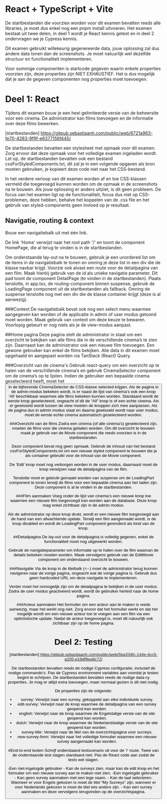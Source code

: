 # React + TypeScript + Vite

De startbestanden die voorzien worden voor dit examen bevatten reeds alle libraries, je moet dus enkel nog een pnpm install uitvoeren.
Het examen bestaat uit twee delen, in deel 1 wordt je React kennis getest en in deel 2 ondervragen we je Cypress kennis.

Dit examen gebruikt willekeurig gegenereerde data, jouw oplossing zal dus andere data tonen dan de screenshots.
Je moet natuurlijk wel dezelfde structuur en functionaliteit implementeren.

Voor sommige componenten is startcode gegeven waarin enkele properties voorzien zijn, deze properties zijn NIET EXHAUSTIEF.
Het is dus mogelijk dat je aan de gegeven componenten nog properties moet toevoegen.

# Deel 1: React

Tijdens dit examen bouw je een heel gelimiteerde versie van de beheersite voor een cinema.
De administrator kan films toevoegen en de informatie over deze films bewerken.

[startbestanden] https://gitpub.sebastiaanh.com/public/web/6721a963-fe70-4283-9f9f-e6377156f445/

De startbestanden bevatten een stylesheet met opmaak voor dit examen.
Zorg ervoor dat deze opmaak voor het volledige examen ingeladen wordt.
Let op, de startbestanden bevatten ook een bestand cssForStyledComponents.txt, dit zal je in een volgende opgaven als bron moeten gebruiken, je kopieert deze code niet naar het CSS-bestand.

In het verdere verloop van dit examen worden af en toe CSS-klassen vermeld die toegevoegd kunnen worden om de opmaak in de screenshots na te bouwen.
Als jouw oplossing er anders uitziet, is dit geen probleem.
De focus van het examen ligt op de functionaliteit, focus dus niet op CSS-problemen, deze hebben, behalve het koppelen van de .css file en het gebruik van styled-components geen invloed op je resultaat.

## Navigatie, routing & context
Bouw een navigatiebalk uit met één link.

De link 'Home' verwijst naar het root path '/' en toont de component HomePage, die al terug te vinden is in de startbestanden.

Om onderstaande lay-out na te bouwen, gebruik je een unordered list om de items in de navigatiebalk te tonen en omring je deze list in een div die de klasse navbar krijgt.
Voorzie ook alvast een route voor de detailpagina van een film. Maak hierbij gebruik van de id als unieke navigatie parameter.
Dit pad toont de component DetailPage (te vinden in de startbestanden).
Plaats tenslotte, in app.tsx, de routing-component binnen suspense, gebruik de LoadingPage component uit de startbestanden als fallback.
Omring de suspense tenslotte nog met een div die de klasse container krijgt (deze is al aanwezig).

###Context
De navigatiebalk bevat ook nog een select menu waarmee aangegeven kan worden of de applicatie in admin of user modus getoond moet worden.
Maak gebruik van context om deze keuze te bewaren. Voorlopig gebeurt er nog niets als je de view-modus aanpast.

##Home pagina
Deze pagina stelt de administrator in staat om een overzicht te bekijken van alle films die in de verschillende cinema’s te zien zijn. Daarnaast kan de administrator ook een nieuwe film toevoegen.
Een gewone gebruiker kan enkel de films bekijken.
Alle data in dit examen moet opgehaald en aangepast worden via TanStack (React) Query.

###Overzicht van de cinema's
Gebruik react-query om een overzicht op te halen van de verschillende cinema’s en gebruik CinemaSelector component om de cinema’s op te lijsten.
Indien de gebruiker een bepaalde cinema geselecteerd heeft, moet het <button> in de bijhorende CinemaSelector de CSS-klasse selected krijgen.
Als de pagina in de admin-modus bekeken wordt, is er naast de lijst van cinema’s ook een knop ‘All’ beschikbaar waarmee alle films bekeken kunnen worden.
Standaard wordt de eerste knop geselecteerd, ongeacht of dit de “All” knop is of een echte cinema.
Als er gewisseld wordt tussen de view moeten de knoppen zich mee aanpassen.
Als de pagina dus in admin modus staat en daarna gewisseld wordt naar user modus, moet de eerste echte cinema automatisch geselecteerd worden.

###Overzicht van de films
Zodra een cinema (of alle cinema’s) geselecteerd zijn, moeten de films voor die cinema geladen worden.
Om dit overzicht te bouwen maak je gebruik van de Movie component die reeds voorzien is in de startbestanden.

Deze component bevat nog geen opmaak. Gebruik de inhoud van het bestand cssForStyledComponents.txt om een nieuwe styled component te bouwen die je als container gebruikt voor de inhoud van de Movie component.

De 'Edit' knop moet nog verborgen worden in de user modus, daarnaast moet de knop verwijzen naar de detailpagina van de film.

Tenslotte moet er gebruik gemaakt worden van suspense om de LoadingPart component te tonen terwijl de films voor een bepaalde cinema aan het laden zijn.
Deze component is al te vinden in de startbestanden.

###Film aanmaken
Voeg onder de lijst van cinema’s een nieuwe knop toe waarmee een nieuwe film toegevoegd kan worden aan de database.
Deze knop mag enkel zichtbaar zijn in de admin modus.

Als de administrator op deze knop drukt, wordt er een nieuwe film toegevoegd aan de hand van een afwachtende update.
Terwijl een film aangemaakt wordt, is de knop disabled en wordt de LoadingPart component gerenderd als kind van de knop.

##Detailpagina
De lay-out voor de detailpagina is volledig gegeven, enkel de functionaliteit moet nog uitgewerkt worden.

Gebruik de navigatieparameter om informatie op te halen over de film waarvan de details bekeken moeten worden.
Maak vervolgens gebruik van de EditMovie component om onderstaand overzicht te bouwen.

###Navigatie
Via de knop in de titelbalk (<--) moet de administrator terug kunnen navigeren naar de vorige pagina, ongeacht wat de vorige pagina is.
Gebruik dus geen hardcoded URL om deze navigatie te implementeren.

Verder moet het onmogelijk zijn om de detailpagina te bekijken in de user modus.
Zodra de user modus geactiveerd wordt, wordt de gebruiker herleid naar de home pagina.

###Acteur aanmaken
Het formulier om een acteur aan te maken is reeds aanwezig, maar het werkt nog niet.
Zorg ervoor dat het formulier werkt en dat het mogelijk wordt om een nieuwe acteur toe te voegen aan een film via een optimistische update.
Nadat de acteur toegevoegd is, moet dit natuurlijk ook zichtbaar zijn op de home pagina.

# Deel 2: Testing

[startbestanden] https://gitpub.sebastiaanh.com/public/web/5ba334fc-144e-4cc5-a205-e19df9ea9c72/

De startbestanden bevatten reeds de nodige Cypress configuratie, inclusief de nodige commando’s.
Pas de Cypress environment variables aan voordat je testen begint te schrijven. De startbestanden bevatten reeds de nodige data-cy properties.
Je mag er altijd extra toevoegen, maar normaal gezien is dit niet nodig.

De properties zijn de volgende:
- survey: Verwijst naar een survey, gekoppeld aan elke individuele survey.
- edit-survey: Verwijst naar de knop waarmee de detailpagina van een survey geopend kan worden.
- english: Verwijst naar de knop waarmee de Engelstalige versie van de site geopend kan worden.
- dutch: Verwijst naar de knop waarmee de Nederlandstalige versie van de site geopend kan worden.
- survey-title: Verwijst naar de titel van de overzichtspagina voor surveys.
- new-survey-form: Verwijst naar het volledige formulier waarmee een nieuwe survey aangemaakt kan worden.

#End-to-end testen
Schrijf onderstaand testscenario uit voor de ‘/’ route. Twee van de onderstaande test slagen standaard niet.
Pas de React code aan zodat de tests wel slagen.

-Een niet-ingelogde gebruiker
	- Kan de surveys zien, maar kan de edit knop en het formulier om een nieuwe survey aan te maken niet zien.
-Een ingelogde gebruiker
	- Kan geen survey aanmaken met een lege naam.
	- Kan de taal selecteren. Wanneer er voor Engels gekozen is moet de titel “My Surveys” zijn, wanneer er voor Nederlands gekozen is moet de titel iets anders zijn.
	- Kan een survey aanmaken en deze vervolgens terugvinden op de overzichtspagina.